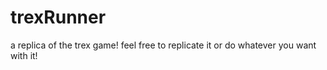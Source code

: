 # trexRunner
a replica of the trex game! feel free to replicate it or do whatever you want with it!
